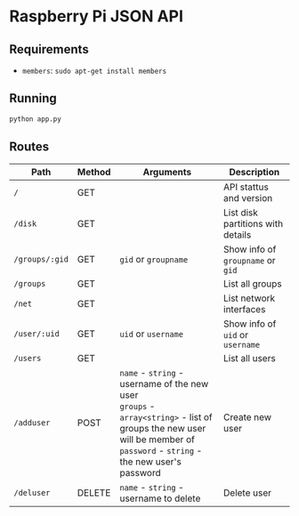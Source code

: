 # Raspberry Pi JSON API

## Requirements

- `members`: `sudo apt-get install members`

## Running

```sh
python app.py
```

## Routes

| Path           | Method | Arguments                                                                                                                                                                       | Description                       |
| -------------- | ------ | ------------------------------------------------------------------------------------------------------------------------------------------------------------------------------- | --------------------------------- |
| `/`            | GET    |                                                                                                                                                                                 | API stattus and version           |
| `/disk`        | GET    |                                                                                                                                                                                 | List disk partitions with details |
| `/groups/:gid` | GET    | `gid` or `groupname`                                                                                                                                                            | Show info of `groupname` or `gid` |
| `/groups`      | GET    |                                                                                                                                                                                 | List all groups                   |
| `/net`         | GET    |                                                                                                                                                                                 | List network interfaces           |
| `/user/:uid`   | GET    | `uid` or `username`                                                                                                                                                             | Show info of `uid` or `username`  |
| `/users`       | GET    |                                                                                                                                                                                 | List all users                    |
| `/adduser`     | POST   | `name` - `string` - username of the new user<br/>`groups` - `array<string>` - list of groups the new user will be member of<br/>`password` - `string` - the new user's password | Create new user                   |
| `/deluser`     | DELETE | `name` - `string` - username to delete                                                                                                                                          | Delete user                       |
